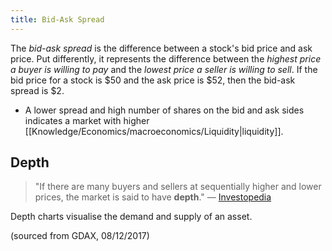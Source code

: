 ```yaml
---
title: Bid-Ask Spread
---
```


The *bid-ask spread* is the difference between a stock's bid price and ask price. Put differently, it represents the difference between the *highest price a buyer is willing to pay* and the *lowest price a seller is willing to sell*. If the bid price for a stock is $50 and the ask price is $52, then the bid-ask spread is $2.
- A lower spread and high number of shares on the bid and ask sides indicates a market with higher [[Knowledge/Economics/macroeconomics/Liquidity|liquidity]].

## Depth
> "If there are many buyers and sellers at sequentially higher and lower prices, the market is said to have **depth**." — [Investopedia](https://www.investopedia.com/articles/investing/082614/how-stock-market-works.asp)

Depth charts visualise the demand and supply of an asset.


(sourced from GDAX, 08/12/2017)
